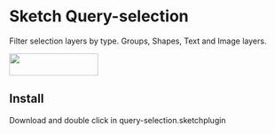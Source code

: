 # Sketch Query-selection
Filter selection layers by type.
Groups, Shapes, Text and Image layers.

<a href="http://bit.ly/SketchRunnerWebsite">
  <img width="160" height="40" src="http://sketchrunner.com/img/badge_blue.png" >
</a>


## Install
Download and double click in query-selection.sketchplugin
